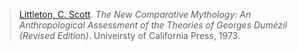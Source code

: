 > [Littleton, C. Scott](littleton.md). *The New Comparative Mythology: An Anthropological Assessment of the Theories of Georges Dumézil (Revised Edition)*. Univeirsty of California Press, 1973.